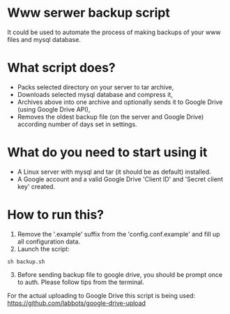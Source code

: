 # Www serwer backup script
It could be used to automate the process of making backups of your www files and mysql database.

# What script does?
* Packs selected directory on your server to tar archive,
* Downloads selected mysql database and compress it,
* Archives above into one archive and optionally sends it to Google Drive (using Google Drive API),
* Removes the oldest backup file (on the server and Google Drive) according number of days set in settings.

# What do you need to start using it
* A Linux server with mysql and tar (it should be as default) installed.
* A Google account and a valid Google Drive 'Client ID' and 'Secret client key' created.

# How to run this?
1) Remove the '.example' suffix from the 'config.conf.example' and fill up all configuration data.
2) Launch the script:
```
sh backup.sh
```
3) Before sending backup file to google drive, you should be prompt once to auth. Please follow tips from the terminal.


For the actual uploading to Google Drive this script is being used:
https://github.com/labbots/google-drive-upload
